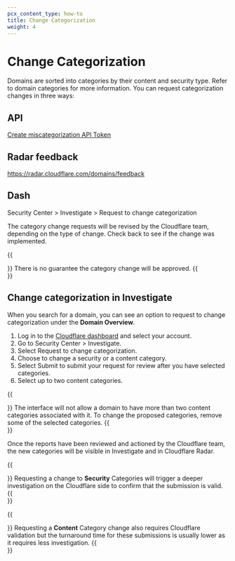 ```yaml
---
pcx_content_type: how-to
title: Change Categorization
weight: 4
---
```


# Change Categorization

Domains are sorted into categories by their content and security type. Refer to domain categories for more information. You can request categorization changes in three ways:

## API

[Create miscategorization API Token](https://developers.cloudflare.com/api/operations/miscategorization-create-miscategorization)

## Radar feedback

https://radar.cloudflare.com/domains/feedback

## Dash

Security Center > Investigate > Request to change categorization

The category change requests will be revised by the Cloudflare team, depending on the type of change. Check back to see if the change was implemented.

{{<Aside type="note">}}
There is no guarantee the category change will be approved.
{{</Aside>}}

## Change categorization in Investigate

When you search for a domain, you can see an option to request to change categorization under the **Domain Overview**.

1. Log in to the [Cloudflare dashboard](https://dash.cloudflare.com/) and select your account.
2. Go to Security Center > Investigate.
3. Select Request to change categorization.
4. Choose to change a security or a content category.
5. Select Submit to submit your request for review after you have selected categories.
6. Select up to two content categories.

{{<Aside type="note">}}
The interface will not allow a domain to have more than two content categories associated with it. To change the proposed categories, remove some of the selected categories.
{{</Aside>}}

Once the reports have been reviewed and actioned by the Cloudflare team, the new categories will be visible in Investigate and in Cloudflare Radar.

{{<Aside type="note">}}
Requesting a change to **Security** Categories will trigger a deeper investigation on the Cloudflare side to confirm that the submission is valid. 
{{</Aside>}}

{{<Aside type="note">}}
Requesting a **Content** Category change also requires Cloudflare validation but the turnaround time for these submissions is usually lower as it requires less investigation.
{{</Aside>}}